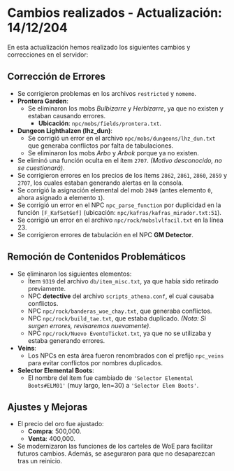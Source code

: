 # Cambios realizados - Actualización: 14/12/204

En esta actualización hemos realizado los siguientes cambios y correcciones en el servidor:

## Corrección de Errores
- Se corrigieron problemas en los archivos `restricted` y `nomemo`.
- **Prontera Garden**: 
  - Se eliminaron los mobs *Bulbizarre* y *Herbizarre*, ya que no existen y estaban causando errores.  
    - **Ubicación**: `npc/mobs/fields/prontera.txt`.
- **Dungeon Lighthalzen (lhz_dun)**:
  - Se corrigió un error en el archivo `npc/mobs/dungeons/lhz_dun.txt` que generaba conflictos por falta de tabulaciones.
  - Se eliminaron los mobs *Arbo* y *Arbok* porque ya no existen.
- Se eliminó una función oculta en el ítem `2707`. *(Motivo desconocido, no se cuestionará)*.
- Se corrigieron errores en los precios de los ítems `2862`, `2861`, `2860`, `2859` y `2707`, los cuales estaban generando alertas en la consola.
- Se corrigió la asignación elemental del mob `2049` (antes elemento `0`, ahora asignado a elemento `1`).
- Se corrigió un error en el NPC `npc_parse_function` por duplicidad en la función `[F_KafSetGef]` (ubicación: `npc/kafras/kafras_mirador.txt:51`).
- Se corrigió un error en el archivo `npc/rock/mobslvlfacil.txt` en la línea 23.
- Se corrigieron errores de tabulación en el NPC **GM Detector**.

## Remoción de Contenidos Problemáticos
- Se eliminaron los siguientes elementos:
  - Ítem `9319` del archivo `db/item_misc.txt`, ya que había sido retirado previamente.
  - NPC **detective** del archivo `scripts_athena.conf`, el cual causaba conflictos.
  - NPC `npc/rock/banderas_woe_chay.txt`, que generaba conflictos.
  - NPC `npc/rock/build_tae.txt`, que estaba duplicado. *(Nota: Si surgen errores, revisaremos nuevamente)*.
  - NPC `npc/rock/Nuevo EventoTicket.txt`, ya que no se utilizaba y estaba generando errores.
- **Veins**:
  - Los NPCs en esta área fueron renombrados con el prefijo `npc_veins` para evitar conflictos por nombres duplicados.
- **Selector Elemental Boots**:
  - El nombre del ítem fue cambiado de `'Selector Elemental Boots#ELM01'` (muy largo, len=30) a `'Selector Elem Boots'`.

## Ajustes y Mejoras
- El precio del oro fue ajustado:
  - **Compra**: 500,000.
  - **Venta**: 400,000.
- Se modernizaron las funciones de los carteles de WoE para facilitar futuros cambios. Además, se aseguraron para que no desaparezcan tras un reinicio.

